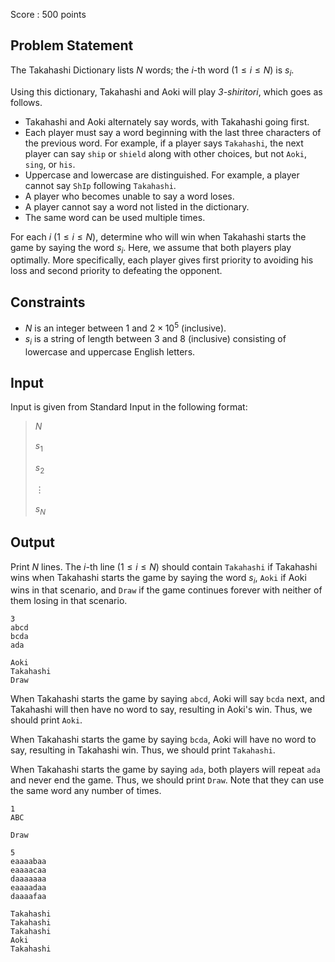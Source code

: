 Score : $500$ points

## Problem Statement

The Takahashi Dictionary lists $N$ words; the $i$-th word $(1 \leq i \leq N)$ is $s_i$.

Using this dictionary, Takahashi and Aoki will play *$3$-shiritori*, which goes as follows.

- Takahashi and Aoki alternately say words, with Takahashi going first.
- Each player must say a word beginning with the last three characters of the previous word. For example, if a player says `Takahashi`, the next player can say `ship` or `shield` along with other choices, but not `Aoki`, `sing`, or `his`.
- Uppercase and lowercase are distinguished. For example, a player cannot say `ShIp` following `Takahashi`.
- A player who becomes unable to say a word loses.
- A player cannot say a word not listed in the dictionary.
- The same word can be used multiple times.

For each $i$ $(1 \leq i \leq N)$, determine who will win when Takahashi starts the game by saying the word $s_i$. Here, we assume that both players play optimally. More specifically, each player gives first priority to avoiding his loss and second priority to defeating the opponent.

## Constraints

- $N$ is an integer between $1$ and $2 \times 10^5$ (inclusive).
- $s_i$ is a string of length between $3$ and $8$ (inclusive) consisting of lowercase and uppercase English letters.

## Input

Input is given from Standard Input in the following format:

> $N$
> 
> $s_1$
> 
> $s_2$
> 
> $\vdots$
> 
> $s_N$

## Output

Print $N$ lines. The $i$-th line $(1 \leq i \leq N)$ should contain `Takahashi` if Takahashi wins when Takahashi starts the game by saying the word $s_i$, `Aoki` if Aoki wins in that scenario, and `Draw` if the game continues forever with neither of them losing in that scenario.

```input1
3
abcd
bcda
ada
```

```output1
Aoki
Takahashi
Draw
```

When Takahashi starts the game by saying `abcd`, Aoki will say `bcda` next, and Takahashi will then have no word to say, resulting in Aoki's win. Thus, we should print `Aoki`.

When Takahashi starts the game by saying `bcda`, Aoki will have no word to say, resulting in Takahashi win. Thus, we should print `Takahashi`.

When Takahashi starts the game by saying `ada`, both players will repeat `ada` and never end the game. Thus, we should print `Draw`. Note that they can use the same word any number of times.

```input2
1
ABC
```

```output2
Draw
```

```input3
5
eaaaabaa
eaaaacaa
daaaaaaa
eaaaadaa
daaaafaa
```

```output3
Takahashi
Takahashi
Takahashi
Aoki
Takahashi
```
